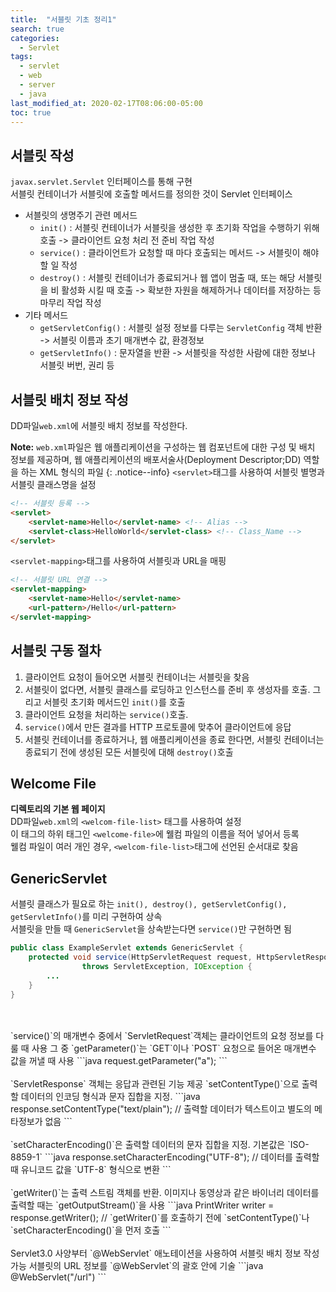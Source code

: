 ```yaml
---
title:  "서블릿 기초 정리1"
search: true
categories: 
  - Servlet
tags:
  - servlet
  - web
  - server
  - java
last_modified_at: 2020-02-17T08:06:00-05:00
toc: true
---
```


## 서블릿 작성
`javax.servlet.Servlet` 인터페이스를 통해 구현  
서블릿 컨테이너가 서블릿에 호출할 메서드를 정의한 것이 Servlet 인터페이스  
- 서블릿의 생명주기 관련 메서드  
  - `init()` : 서블릿 컨테이너가 서블릿을 생성한 후 초기화 작업을 수행하기 위해 호출 -> 클라이언트 요청 처리 전 준비 작업 작성
  - `service()` : 클라이언트가 요청할 때 마다 호출되는 메서드 -> 서블릿이 해야 할 일 작성
  - `destroy()` : 서블릿 컨테이너가 종료되거나 웹 앱이 멈출 때, 또는 해당 서블릿을 비 활성화 시킬 때 호출 -> 확보한 자원을 해제하거나 데이터를 저장하는 등 마무리 작업 작성
- 기타 메서드  
  - `getServletConfig()` : 서블릿 설정 정보를 다루는 `ServletConfig` 객체 반환 -> 서블릿 이름과 초기 매개변수 값, 환경정보
  - `getServletInfo()` : 문자열을 반환 -> 서블릿을 작성한 사람에 대한 정보나 서블릿 버번, 권리 등

## 서블릿 배치 정보 작성
DD파일`web.xml`에 서블릿 배치 정보를 작성한다.  

**Note:** `web.xml`파일은 웹 애플리케이션을 구성하는 웹 컴포넌트에 대한 구성 및 배치 정보를 제공하며, 웹 애플리케이션의 배포서술사(Deployment Descriptor;DD) 역할을 하는 XML 형식의 파일
{: .notice--info}
`<servlet>`태그를 사용하여 서블릿 별명과 서블릿 클래스명을 설정

```html
<!-- 서블릿 등록 -->
<servlet>
  	<servlet-name>Hello</servlet-name> <!-- Alias -->
  	<servlet-class>HelloWorld</servlet-class> <!-- Class_Name -->
</servlet>
```

`<servlet-mapping>`태그를 사용하여 서블릿과 URL을 매핑

```html
<!-- 서블릿 URL 연결 -->
<servlet-mapping>
	<servlet-name>Hello</servlet-name> 
	<url-pattern>/Hello</url-pattern>
</servlet-mapping>
```

## 서블릿 구동 절차
1. 클라이언트 요청이 들어오면 서블릿 컨테이너는 서블릿을 찾음
2. 서블릿이 없다면, 서블릿 클래스를 로딩하고 인스턴스를 준비 후 생성자를 호출. 그리고 서블릿 초기화 메서드인 `init()`를 호출
3. 클라이언트 요청을 처리하는 `service()`호출.
4. `service()`에서 만든 결과를 HTTP 프로토콜에 맞추어 클라이언트에 응답
5. 서블릿 컨테이너를 종료하거나, 웹 애플리케이션을 종료 한다면, 서블릿 컨테이너는 종료되기 전에 생성된 모든 서블릿에 대해 `destroy()`호출

## Welcome File
**디렉토리의 기본 웹 페이지**  
DD파일`web.xml`의 `<welcom-file-list>` 태그를 사용하여 설정  
이 태그의 하위 태그인 `<welcome-file>`에 웰컴 파일의 이름을 적어 넣어서 등록  
웰컴 파일이 여러 개인 경우, `<welcom-file-list>`태그에 선언된 순서대로 찾음

## GenericServlet
서블릿 클래스가 필요로 하는 `init(), destroy(), getServletConfig(), getServletInfo()`를 미리 구현하여 상속  
서블릿을 만들 때 `GenericServlet`을 상속받는다면 `service()`만 구현하면 됨
```java
public class ExampleServlet extends GenericServlet { 
	protected void service(HttpServletRequest request, HttpServletResponse response) 
		    	throws ServletException, IOException {
		...
	}
}
```
<br>
<br>
`service()`의 매개변수 중에서 `ServletRequest`객체는 클라이언트의 요청 정보를 다룰 때 사용  
그 중 `getParameter()`는 `GET`이나 `POST` 요청으로 들어온 매개변수 값을 꺼낼 때 사용
```java
request.getParameter("a");
```
<br>
<br>
`ServletResponse` 객체는 응답과 관련된 기능 제공  
`setContentType()`으로 출력할 데이터의 인코딩 형식과 문자 집합을 지정.  
```java
response.setContentType("text/plain");
// 출력할 데이터가 텍스트이고 별도의 메타정보가 없음  
```  
<br>
<br>
`setCharacterEncoding()`은 출력할 데이터의 문자 집합을 지정.  
기본값은 `ISO-8859-1`  
```java
response.setCharacterEncoding("UTF-8");  
// 데이터를 출력할 때 유니코드 값을 `UTF-8` 형식으로 변환
```
<br>
<br>
`getWriter()`는 출력 스트림 객체를 반환. 이미지나 동영상과 같은 바이너리 데이터를 출력할 때는 `getOutputStream()`을 사용
```java
PrintWriter writer = response.getWriter();  
// `getWriter()`를 호출하기 전에 `setContentType()`나 `setCharacterEncoding()`을 먼저 호출
```
<br>
<br>
Servlet3.0 사양부터 `@WebServlet` 애노테이션을 사용하여 서블릿 배치 정보 작성 가능
서블릿의 URL 정보를 `@WebServlet`의 괄호 안에 기술
```java
@WebServlet("/url")
```
